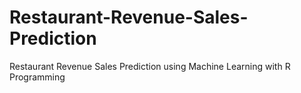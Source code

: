 # Restaurant-Revenue-Sales-Prediction
Restaurant Revenue Sales Prediction using Machine Learning with R Programming
